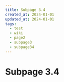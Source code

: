 ```yaml
---
title: Subpage 3.4
created_at: 2024-01-01
updated_at: 2024-01-01
tags:
  - test
  - wiki
  - page2
  - subpage3
  - subpage34
---
```


# Subpage 3.4
